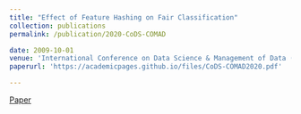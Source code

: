 ```yaml
---
title: "Effect of Feature Hashing on Fair Classification"
collection: publications
permalink: /publication/2020-CoDS-COMAD

date: 2009-10-01
venue: 'International Conference on Data Science & Management of Data (CODS-COMAD) <br/>Young Researcher’s Symposium, Hyderbad, January 2020'
paperurl: 'https://academicpages.github.io/files/CoDS-COMAD2020.pdf'

---
```

[Paper](https://academicpages.github.io/files/CoDS-COMAD2020.pdf)


